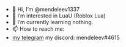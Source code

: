 - 👋 Hi, I’m @mendeleev1337
- 👀 I’m interested in LuaU (Roblox Lua)
- 🌱 I’m currently learning nothing.
- 📫 How to reach me:
-   [my telegram](https://notmendeleev.t.me )
    my discord: mendeleev#4615

<!---
mendeleev1337/mendeleev1337 is a ✨ special ✨ repository because its `README.md` (this file) appears on your GitHub profile.
You can click the Preview link to take a look at your changes.
--->
